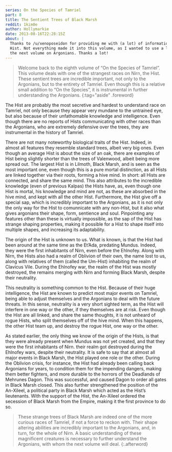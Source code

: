```yaml
---
series: On the Species of Tamriel
part: 8
title: The Sentient Trees of Black Marsh
reddit: 1kim0e
author: Hollymarkie
date: 2013-08-16T22:28:15Z
about: |
  Thanks to /u/xenoposeidon for providing me with (a lot) of information on the
  Hist. Not everything made it into this volume, as I wanted to use a lot for
  the next volume on Argonians. Thanks a lot!
---
```


> Welcome back to the eighth volume of “On the Species of Tamriel”. This volume
> deals with one of the strangest races on Nirn, the Hist. These sentient trees
> are incredible important, not only to the Argonians, but to the entirety of
> Tamriel. Even though this is a relative small addition to “On the Species”, it
> is instrumental in further understanding the Argonians.
{:tag="aside" .foreword}

The Hist are probably the most secretive and hardest to understand race on
Tamriel, not only because they appear very mundane to the untrained eye, but
also because of their unfathomable knowledge and intelligence. Even though there
are no reports of Hists communicating with other races than the Argonians, who
are extremely defensive over the trees, they are instrumental in the history of
Tamriel.

There are not many noteworthy biological traits of the Hist. Indeed, in almost
all features they resemble standard trees, albeit very big ones. Even though an
average Hist is about the size of an oak, there are examples of Hist being
slightly shorter than the trees of Valenwood, albeit being more spread out. The
largest Hist is in Lilmoth, Black Marsh, and is seen as the most important one,
even though this is a pure mortal distinction, as all Hists are linked together
via their roots, forming a hive mind. In short: all Hists are connected, and
share the same mind. This also attributes to the incredible knowledge (even of
previous Kalpas) the Hists have, as, even though one Hist is mortal, his
knowledge and mind are not, as these are absorbed in the hive mind, and kept
with all the other Hist. Furthermore, the Hist give off a special sap, which is
incredibly important to the Argonians, as it is not only the only way for the
Hist to comunnicate with any non-Hist, but it also what gives argonians their
shape, form, sentience and soul. Pinpointing any features other than these is
virtually impossible, as the sap of the Hist has strange shaping properties,
making it possible for a Hist to shape itself into multiple shapes, and
increasing its adaptability.

The origin of the Hist is unknown to us. What is known, is that the Hist had
been around at the same time as the Et’Ada, predating Mundus. Indeed, they were
the first inhabitants of Nirn, even before the Ehlnofey. Along with Nirn, the
Hists also had a realm of Oblivion of their own, the name lost to us, along with
relatives of them (called the Um-Hist) inhabiting the realm of Clavicus Vile.
During the Ehlnofey war, the realm of the Hist was mostly destroyed, the remains
merging with Nirn and forming Black Marsh, despite their neutrality.

This neutrality is something common to the Hist. Because of their huge
intelligence, the Hist are known to predict most major events on Tamriel, being
able to adjust themselves and the Argonians to deal with the future threats. In
this sense, neutrality is a very short sighted term, as the Hist will interfere
in one way or the other, if they themselves are at risk. Even though the Hist
are all linked, and share the same thoughts, it is not unheard of rogue Hists,
who split themselves off of the hive mind. When this happens, the other Hist
team up, and destroy the rogue Hist, one way or the other.

As stated earlier, the only thing we know of the origin of the Hists, is that
they were already present when Mundus was not yet created, and that they were
the first inhabitants of Nirn. their realm got destroyed during the Ehlnofey
wars, despite their neutrality. It is safe to say that at almost all major
events in Black Marsh, the Hist played one role or the other. During the
Oblivion crisis, for instance, the Hist had already been calling back Argonians
for years, to condition them for the impending dangers, making them better
fighters, and more durable to the horrors of the Deadlands of Mehrunes Dagon.
This was successful, and caused Dagon to order all gates in Black Marsh closed.
This also further strengthened the position of the An-Xileel, a political party
in Black Marsh which acted as the Hist’s lieutenants. With the support of the
Hist, the An-Xileel ordered the secession of Black Marsh from the Empire, making
it the first province to do so.

> These strange trees of Black Marsh are indeed one of the more curious races of
> Tamriel, if not a force to reckon with. Their shape altering abilities are
> incredibly important to the Argonians, and, in turn, for the whole of Nirn. A
> basic understanding of these magnificent creatures is necessary to further
> understand the Argonians, with whom the next volume will deal.
{:.afterword}
